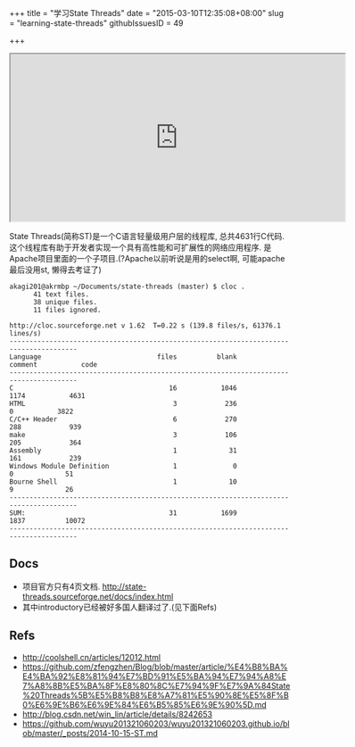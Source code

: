 +++
title = "学习State Threads"
date = "2015-03-10T12:35:08+08:00"
slug = "learning-state-threads"
githubIssuesID = 49

+++

<iframe src="https://atlas.mindmup.com/akagi201/learning_state_threads/index.html" width="600" height="300"></iframe>

State Threads(简称ST)是一个C语言轻量级用户层的线程库, 总共4631行C代码. 这个线程库有助于开发者实现一个具有高性能和可扩展性的网络应用程序. 是Apache项目里面的一个子项目.(?Apache以前听说是用的select啊, 可能apache最后没用st, 懒得去考证了)

```
akagi201@akrmbp ~/Documents/state-threads (master) $ cloc .
      41 text files.
      38 unique files.
      11 files ignored.

http://cloc.sourceforge.net v 1.62  T=0.22 s (139.8 files/s, 61376.1 lines/s)
---------------------------------------------------------------------------------------
Language                             files          blank        comment           code
---------------------------------------------------------------------------------------
C                                       16           1046           1174           4631
HTML                                     3            236              0           3822
C/C++ Header                             6            270            288            939
make                                     3            106            205            364
Assembly                                 1             31            161            239
Windows Module Definition                1              0              0             51
Bourne Shell                             1             10              9             26
---------------------------------------------------------------------------------------
SUM:                                    31           1699           1837          10072
---------------------------------------------------------------------------------------
```

## Docs
* 项目官方只有4页文档. <http://state-threads.sourceforge.net/docs/index.html>
* 其中introductory已经被好多国人翻译过了.(见下面Refs)

## Refs
* <http://coolshell.cn/articles/12012.html>
* <https://github.com/zfengzhen/Blog/blob/master/article/%E4%B8%BA%E4%BA%92%E8%81%94%E7%BD%91%E5%BA%94%E7%94%A8%E7%A8%8B%E5%BA%8F%E8%80%8C%E7%94%9F%E7%9A%84State%20Threads%5B%E5%B8%B8%E8%A7%81%E5%90%8E%E5%8F%B0%E6%9E%B6%E6%9E%84%E6%B5%85%E6%9E%90%5D.md>
* <http://blog.csdn.net/win_lin/article/details/8242653>
* <https://github.com/wuyu201321060203/wuyu201321060203.github.io/blob/master/_posts/2014-10-15-ST.md>